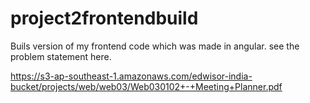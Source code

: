 # project2frontendbuild

Buils version of my frontend code which was made in angular. see the problem statement here.

https://s3-ap-southeast-1.amazonaws.com/edwisor-india-bucket/projects/web/web03/Web030102+-+Meeting+Planner.pdf
